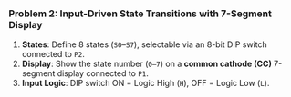 ### **Problem 2: Input-Driven State Transitions with 7-Segment Display**

1. **States**: Define 8 states (`S0`–`S7`), selectable via an 8-bit DIP switch connected to `P2`.
2. **Display**: Show the state number (`0–7`) on a **common cathode (CC)** 7-segment display connected to `P1`.
3. **Input Logic**: DIP switch ON = Logic High (`H`), OFF = Logic Low (`L`).